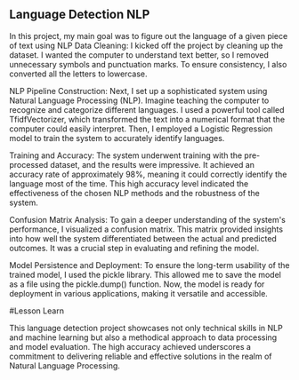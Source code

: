## Language Detection NLP
In this project, my main goal was to figure out the language of a given piece of text using NLP
Data Cleaning:
I kicked off the project by cleaning up the dataset. I wanted the computer to understand text better, so I removed unnecessary symbols and punctuation marks. To ensure consistency, I also converted all the letters to lowercase.

NLP Pipeline Construction:
Next, I set up a sophisticated system using Natural Language Processing (NLP). Imagine teaching the computer to recognize and categorize different languages. I used a powerful tool called TfidfVectorizer, which transformed the text into a numerical format that the computer could easily interpret. Then, I employed a Logistic Regression model to train the system to accurately identify languages.

Training and Accuracy:
The system underwent training with the pre-processed dataset, and the results were impressive. It achieved an accuracy rate of approximately 98%, meaning it could correctly identify the language most of the time. This high accuracy level indicated the effectiveness of the chosen NLP methods and the robustness of the system.

Confusion Matrix Analysis:
To gain a deeper understanding of the system's performance, I visualized a confusion matrix. This matrix provided insights into how well the system differentiated between the actual and predicted outcomes. It was a crucial step in evaluating and refining the model.

Model Persistence and Deployment:
To ensure the long-term usability of the trained model, I used the pickle library. This allowed me to save the model as a file using the pickle.dump() function. Now, the model is ready for deployment in various applications, making it versatile and accessible.

#Lesson Learn

This language detection project showcases not only technical skills in NLP and machine learning but also a methodical approach to data processing and model evaluation. The high accuracy achieved underscores a commitment to delivering reliable and effective solutions in the realm of Natural Language Processing.
